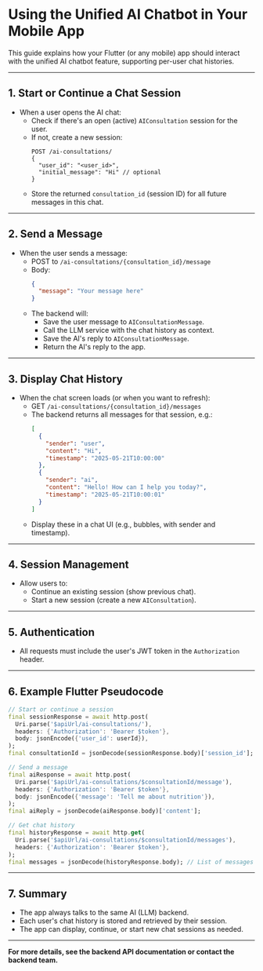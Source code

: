 # Using the Unified AI Chatbot in Your Mobile App

This guide explains how your Flutter (or any mobile) app should interact with the unified AI chatbot feature, supporting per-user chat histories.

---

## 1. Start or Continue a Chat Session

- When a user opens the AI chat:
  - Check if there's an open (active) `AIConsultation` session for the user.
  - If not, create a new session:
    ```http
    POST /ai-consultations/
    {
      "user_id": "<user_id>",
      "initial_message": "Hi" // optional
    }
    ```
  - Store the returned `consultation_id` (session ID) for all future messages in this chat.

---

## 2. Send a Message

- When the user sends a message:
  - POST to `/ai-consultations/{consultation_id}/message`
  - Body:
    ```json
    {
      "message": "Your message here"
    }
    ```
  - The backend will:
    - Save the user message to `AIConsultationMessage`.
    - Call the LLM service with the chat history as context.
    - Save the AI's reply to `AIConsultationMessage`.
    - Return the AI's reply to the app.

---

## 3. Display Chat History

- When the chat screen loads (or when you want to refresh):
  - GET `/ai-consultations/{consultation_id}/messages`
  - The backend returns all messages for that session, e.g.:
    ```json
    [
      {
        "sender": "user",
        "content": "Hi",
        "timestamp": "2025-05-21T10:00:00"
      },
      {
        "sender": "ai",
        "content": "Hello! How can I help you today?",
        "timestamp": "2025-05-21T10:00:01"
      }
    ]
    ```
  - Display these in a chat UI (e.g., bubbles, with sender and timestamp).

---

## 4. Session Management

- Allow users to:
  - Continue an existing session (show previous chat).
  - Start a new session (create a new `AIConsultation`).

---

## 5. Authentication

- All requests must include the user's JWT token in the `Authorization` header.

---

## 6. Example Flutter Pseudocode

```dart
// Start or continue a session
final sessionResponse = await http.post(
  Uri.parse('$apiUrl/ai-consultations/'),
  headers: {'Authorization': 'Bearer $token'},
  body: jsonEncode({'user_id': userId}),
);
final consultationId = jsonDecode(sessionResponse.body)['session_id'];

// Send a message
final aiResponse = await http.post(
  Uri.parse('$apiUrl/ai-consultations/$consultationId/message'),
  headers: {'Authorization': 'Bearer $token'},
  body: jsonEncode({'message': 'Tell me about nutrition'}),
);
final aiReply = jsonDecode(aiResponse.body)['content'];

// Get chat history
final historyResponse = await http.get(
  Uri.parse('$apiUrl/ai-consultations/$consultationId/messages'),
  headers: {'Authorization': 'Bearer $token'},
);
final messages = jsonDecode(historyResponse.body); // List of messages
```

---

## 7. Summary

- The app always talks to the same AI (LLM) backend.
- Each user's chat history is stored and retrieved by their session.
- The app can display, continue, or start new chat sessions as needed.

---

**For more details, see the backend API documentation or contact the backend team.** 